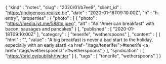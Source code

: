 {
  "kind" : "notes",
  "slug" : "2020/01/b7ee9",
  "client_id" : "https://indigenous.realize.be",
  "date" : "2020-01-18T09:10:00Z",
  "h" : "h-entry",
  "properties" : {
    "photo" : [ {
      "photo" : "https://media.jvt.me/5881o.jpeg",
      "alt" : "An \"American breakfast\" with bacon, sausages and pancakes"
    } ],
    "published" : [ "2020-01-18T09:10:00Z" ],
    "category" : [ "tenerife", "wetherspoons" ],
    "content" : [ {
      "html" : "",
      "value" : "A big breakfast is never a bad start to the holiday, especially with an early start! <a href=\"/tags/tenerife/\">#tenerife</a> <a href=\"/tags/wetherspoons/\">#wetherspoons</a>"
    } ],
    "syndication" : [ "https://brid.gy/publish/twitter" ]
  },
  "tags" : [ "tenerife", "wetherspoons" ]
}
